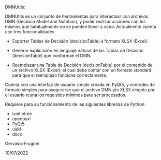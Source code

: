 DMNUtils:

DMNUtils es un conjunto de herramientas para interactuar con archivos DMN (Decision Model and Notation), y poder realizar acciones con los mismos que habitualmente no se pueden llevar a cabo.
Actualmente cuenta con tres funcionalidades:

* Exportar Tablas de Decisión (decisionTable) a formato XLSX (Excel).

* Generar explicación en lenguaje natural de las Tablas de Decisión (decisionTable) que conforman el DMN.

* Reemplazar una Tabla de Decisión (decisionTable) por el contenido de un archivo XLSX (Excel), el cual debe contar con un formato standard para que el reemplazo funcione correctamente.

Cuenta con una interfaz de usuario simple creada en PyQt5, y controles de formato simples para asegurarse que el archivo DMN y/o XLSX elegido por el usuario reuna los requisitos mínimos para ser procesados.

Requiere para su funcionamiento de las siguientes librerías de Python:

- lxml.etree
- openpyxl
- PyQt5
- uuid
- docx


Gervasio Frugoni

10/07/2022

